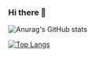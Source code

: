 ### Hi there 👋

![Anurag's GitHub stats](https://github-readme-stats.vercel.app/api?username=starfeeling&show_icons=true&theme=compact)

[![Top Langs](https://github-readme-stats.vercel.app/api/top-langs/?username=starfeeling)](https://github.com/anuraghazra/github-readme-stats)


<!--
**starfeeling/starfeeling** is a ✨ _special_ ✨ repository because its `README.md` (this file) appears on your GitHub profile.

Here are some ideas to get you started:

- 🔭 I’m currently working on ...
- 🌱 I’m currently learning ...
- 👯 I’m looking to collaborate on ...
- 🤔 I’m looking for help with ...
- 💬 Ask me about ...
- 📫 How to reach me: ...
- 😄 Pronouns: ...
- ⚡ Fun fact: ...
-->
